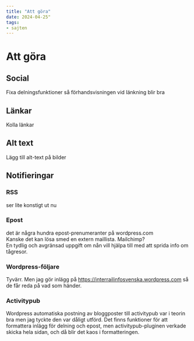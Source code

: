 ```yaml
---
title: "Att göra"
date: 2024-04-25"
tags:
- sajten
---
```

# Att göra


## Social
Fixa delningsfunktioner så förhandsvisningen vid länkning blir bra

## Länkar
Kolla länkar


## Alt text
Lägg till alt-text på bilder

## Notifieringar
### RSS
ser lite konstigt ut nu

### Epost
det är några hundra epost-prenumeranter på wordpress.com  
Kanske det kan lösa smed en extern maillista. Mailchimp?  
En tydlig och avgränsad uppgift om nån vill hjälpa till med att sprida info om tågresor.  

### Wordpress-följare
Tyvärr. Men jag gör inlägg på https://interrailinfosvenska.wordpress.com så de får reda på vad som händer.

### Activitypub
Wordpress automatiska postning av bloggposter till activitypub var i teorin bra men jag tyckte den var dåligt utförd. Det finns funktioner för att formattera inlägg för delning och epost, men activitypub-pluginen verkade skicka hela sidan, och då blir det kaos i formatteringen.
